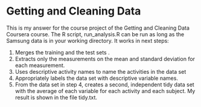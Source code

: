 # Getting and Cleaning Data

This is my answer for the course project of the Getting and Cleaning Data Coursera course. The R script, run_analysis.R can be run as long as the Samsung data is in your working directory. It works in next steps:

1. Merges the training and the test sets .
2. Extracts only the measurements on the mean and standard deviation for each measurement.
3. Uses descriptive activity names to name the activities in the data set
4. Appropriately labels the data set with descriptive variable names.
5. From the data set in step 4, creates a second, independent tidy data set with the average of each variable for each activity and each subject.
My result is shown in the file tidy.txt.
